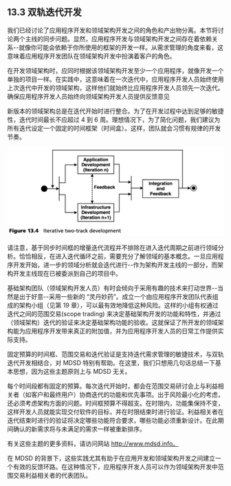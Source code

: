 ## 13.3 双轨迭代开发
我们已经讨论了应用程序开发和领域架构开发之间的角色和产出物分离。本节将讨论两个主线的同步问题。显然，应用程序开发与领域架构开发之间存在着依赖关系--就像你可能会依赖于你所使用的框架的开发一样。从需求管理的角度来看，这意味着应用程序开发团队在领域架构开发中扮演着客户的角色。

在开发领域架构时，应同时根据该领域架构开发至少一个应用程序，就像开发一个单独的项目一样。在实践中，这意味着在一次迭代中，应用程序开发人员始终使用上次迭代中开发的领域架构，这样他们就始终比应用程序开发人员领先一次迭代。确保应用程序开发人员始终向领域架构开发人员提供反馈意见

新版本的领域架构总是在迭代开始时进行整合。为了在开发过程中达到足够的敏捷性，迭代时间最长不应超过 4 到 6 周。理想情况下，为了简化问题，我们建议为所有迭代设定一个固定的时间框架（时间盒）。这样，团队就会习惯有规律的开发节奏。

![Figure 13.4](../img/f13.4.png)

请注意，基于同步时间框的增量迭代流程并不排除在进入迭代周期之前进行领域分析。恰恰相反，在进入迭代循环之前，需要充分了解领域的基本概念。一旦应用程序开发开始，进一步的领域分析就会迭代进行--作为架构开发主线的一部分，而架构开发主线现在已被委派到自己的项目中。

基础架构团队（领域架构开发人员）有时会倾向于采用有趣的技术来打动世界--当然是出于好意--采用一些新的 “灵丹妙药”。成立一个由应用程序开发团队代表组成的架构小组（见第 19 章），可以最有效地降低这种风险。这样的小组有权通过迭代之间的范围交易(scope trading) 来决定基础架构开发的功能和特性，并通过（领域架构）迭代的验证来决定基础架构功能的验收。这就保证了所开发的领域架构能为应用程序开发带来真正的附加值，并为应用程序开发人员的日常工作提供实际支持。

固定预算的时间框、范围交易和迭代验证是支持迭代需求管理的敏捷技术，与双轨迭代开发相结合，对 MDSD 特别有帮助。在这里，我们只想用几句话总结一下基本思想，因为这些主题原则上与 MDSD 无关。

每个时间段都有固定的预算。每次迭代开始时，都会在范围交易研讨会上与利益相关者（如客户和最终用户）协商迭代的功能和优先事项。出于风险最小化的考虑，还必须考虑架构方面的问题。时间框预算不得超支。在时限内，功能集保持不变，这样开发人员就能实现交付软件的目标，并在时限结束时进行验证。利益相关者在迭代结束时进行的验证将决定哪些功能符合要求，哪些功能必须重新设计。在此期间确认的新需求将与未满足的需求一样被重新排序。

有关这些主题的更多资料，请访问网站 http://www.mdsd.info。

在 MDSD 的背景下，这些实践尤其有助于在应用开发和领域架构开发之间建立一个有效的反馈环路。在这种情况下，应用程序开发人员可以作为领域架构开发中范围交易利益相关者的代表团队。
